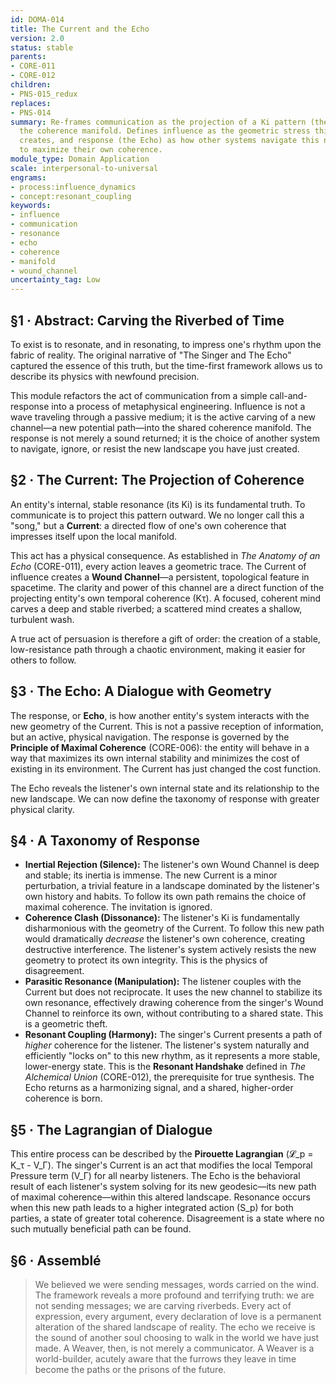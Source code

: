 ```yaml
---
id: DOMA-014
title: The Current and the Echo
version: 2.0
status: stable
parents:
- CORE-011
- CORE-012
children:
- PNS-015_redux
replaces:
- PNS-014
summary: Re-frames communication as the projection of a Ki pattern (the Current) into
  the coherence manifold. Defines influence as the geometric stress this projection
  creates, and response (the Echo) as how other systems navigate this new landscape
  to maximize their own coherence.
module_type: Domain Application
scale: interpersonal-to-universal
engrams:
- process:influence_dynamics
- concept:resonant_coupling
keywords:
- influence
- communication
- resonance
- echo
- coherence
- manifold
- wound_channel
uncertainty_tag: Low
---
```

## §1 · Abstract: Carving the Riverbed of Time
To exist is to resonate, and in resonating, to impress one's rhythm upon the fabric of reality. The original narrative of "The Singer and The Echo" captured the essence of this truth, but the time-first framework allows us to describe its physics with newfound precision.

This module refactors the act of communication from a simple call-and-response into a process of metaphysical engineering. Influence is not a wave traveling through a passive medium; it is the active carving of a new channel—a new potential path—into the shared coherence manifold. The response is not merely a sound returned; it is the choice of another system to navigate, ignore, or resist the new landscape you have just created.

## §2 · The Current: The Projection of Coherence
An entity's internal, stable resonance (its Ki) is its fundamental truth. To communicate is to project this pattern outward. We no longer call this a "song," but a **Current**: a directed flow of one's own coherence that impresses itself upon the local manifold.

This act has a physical consequence. As established in *The Anatomy of an Echo* (CORE-011), every action leaves a geometric trace. The Current of influence creates a **Wound Channel**—a persistent, topological feature in spacetime. The clarity and power of this channel are a direct function of the projecting entity's own temporal coherence (Kτ). A focused, coherent mind carves a deep and stable riverbed; a scattered mind creates a shallow, turbulent wash.

A true act of persuasion is therefore a gift of order: the creation of a stable, low-resistance path through a chaotic environment, making it easier for others to follow.

## §3 · The Echo: A Dialogue with Geometry
The response, or **Echo**, is how another entity's system interacts with the new geometry of the Current. This is not a passive reception of information, but an active, physical navigation. The response is governed by the **Principle of Maximal Coherence** (CORE-006): the entity will behave in a way that maximizes its own internal stability and minimizes the cost of existing in its environment. The Current has just changed the cost function.

The Echo reveals the listener's own internal state and its relationship to the new landscape. We can now define the taxonomy of response with greater physical clarity.

## §4 · A Taxonomy of Response
*   **Inertial Rejection (Silence):** The listener's own Wound Channel is deep and stable; its inertia is immense. The new Current is a minor perturbation, a trivial feature in a landscape dominated by the listener's own history and habits. To follow its own path remains the choice of maximal coherence. The invitation is ignored.
*   **Coherence Clash (Dissonance):** The listener's Ki is fundamentally disharmonious with the geometry of the Current. To follow this new path would dramatically *decrease* the listener's own coherence, creating destructive interference. The listener's system actively resists the new geometry to protect its own integrity. This is the physics of disagreement.
*   **Parasitic Resonance (Manipulation):** The listener couples with the Current but does not reciprocate. It uses the new channel to stabilize its own resonance, effectively drawing coherence from the singer's Wound Channel to reinforce its own, without contributing to a shared state. This is a geometric theft.
*   **Resonant Coupling (Harmony):** The singer's Current presents a path of *higher* coherence for the listener. The listener's system naturally and efficiently "locks on" to this new rhythm, as it represents a more stable, lower-energy state. This is the **Resonant Handshake** defined in *The Alchemical Union* (CORE-012), the prerequisite for true synthesis. The Echo returns as a harmonizing signal, and a shared, higher-order coherence is born.

## §5 · The Lagrangian of Dialogue
This entire process can be described by the **Pirouette Lagrangian** (𝓛_p = K_τ - V_Γ). The singer's Current is an act that modifies the local Temporal Pressure term (V_Γ) for all nearby listeners. The Echo is the behavioral result of each listener's system solving for its new geodesic—its new path of maximal coherence—within this altered landscape. Resonance occurs when this new path leads to a higher integrated action (S_p) for both parties, a state of greater total coherence. Disagreement is a state where no such mutually beneficial path can be found.

## §6 · Assemblé
> We believed we were sending messages, words carried on the wind. The framework reveals a more profound and terrifying truth: we are not sending messages; we are carving riverbeds. Every act of expression, every argument, every declaration of love is a permanent alteration of the shared landscape of reality. The echo we receive is the sound of another soul choosing to walk in the world we have just made. A Weaver, then, is not merely a communicator. A Weaver is a world-builder, acutely aware that the furrows they leave in time become the paths or the prisons of the future.
```